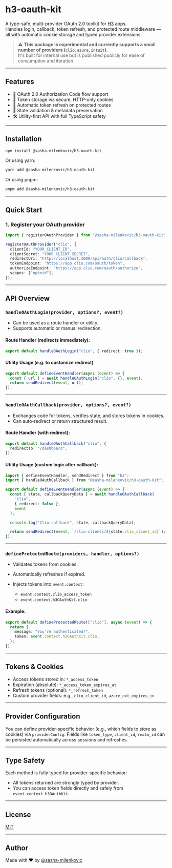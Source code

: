 # h3-oauth-kit

A type-safe, multi-provider OAuth 2.0 toolkit for [H3](https://github.com/unjs/h3) apps.  
Handles login, callback, token refresh, and protected route middleware — all with automatic cookie storage and typed provider extensions.

> ⚠️ **This package is experimental and currently supports a small number of providers (`clio`, `azure`, `intuit`).**  
> It's built for internal use but is published publicly for ease of consumption and iteration.

---

## Features

- 🔐 OAuth 2.0 Authorization Code flow support
- 🍞 Token storage via secure, HTTP-only cookies
- 🔁 Automatic token refresh on protected routes
- 🧠 State validation & metadata preservation
- 🛠️ Utility-first API with full TypeScript safety

---

## Installation

```bash
npm install @sasha-milenkovic/h3-oauth-kit
```

Or using yarn:

```bash
yarn add @sasha-milenkovic/h3-oauth-kit
```

Or using pnpm:

```bash
pnpm add @sasha-milenkovic/h3-oauth-kit
```

---

## Quick Start

### 1. Register your OAuth provider

```ts
import { registerOAuthProvider } from "@sasha-milenkovic/h3-oauth-kit";

registerOAuthProvider("clio", {
  clientId: "YOUR_CLIENT_ID",
  clientSecret: "YOUR_CLIENT_SECRET",
  redirectUri: "http://localhost:3000/api/auth/clio/callback",
  tokenEndpoint: "https://app.clio.com/oauth/token",
  authorizeEndpoint: "https://app.clio.com/oauth/authorize",
  scopes: ["openid"],
});
```

---

## API Overview

### `handleOAuthLogin(provider, options?, event?)`

- Can be used as a route handler or utility.
- Supports automatic or manual redirection.

#### Route Handler (redirects immediately):

```ts
export default handleOAuthLogin("clio", { redirect: true });
```

#### Utility Usage (e.g. to customize redirect)

```ts
export default defineEventHandler(async (event) => {
  const { url } = await handleOAuthLogin("clio", {}, event);
  return sendRedirect(event, url);
});
```

---

### `handleOAuthCallback(provider, options?, event?)`

- Exchanges code for tokens, verifies state, and stores tokens in cookies.
- Can auto-redirect or return structured result.

#### Route Handler (with redirect):

```ts
export default handleOAuthCallback("clio", {
  redirectTo: "/dashboard",
});
```

#### Utility Usage (custom logic after callback):

```ts
import { defineEventHandler, sendRedirect } from "h3";
import { handleOAuthCallback } from "@sasha-milenkovic/h3-oauth-kit";

export default defineEventHandler(async (event) => {
  const { state, callbackQueryData } = await handleOAuthCallback(
    "clio",
    { redirect: false },
    event
  );

  console.log("Clio callback", state, callbackQueryData);

  return sendRedirect(event, `/clio-clients/${state.clio_client_id}`);
});
```

---

### `defineProtectedRoute(providers, handler, options?)`

- Validates tokens from cookies.
- Automatically refreshes if expired.
- Injects tokens into `event.context`:

  - `event.context.clio_access_token`
  - `event.context.h3OAuthKit.clio`

#### Example:

```ts
export default defineProtectedRoute(["clio"], async (event) => {
  return {
    message: "You're authenticated!",
    token: event.context.h3OAuthKit.clio,
  };
});
```

---

## Tokens & Cookies

- Access tokens stored in: `*_access_token`
- Expiration (absolute): `*_access_token_expires_at`
- Refresh tokens (optional): `*_refresh_token`
- Custom provider fields: e.g., `clio_client_id`, `azure_ext_expires_in`

---

## Provider Configuration

You can define provider-specific behavior (e.g., which fields to store as cookies) via `providerConfig`. Fields like `token_type`, `client_id`, `realm_id` can be persisted automatically across sessions and refreshes.

---

## Type Safety

Each method is fully typed for provider-specific behavior:

- All tokens returned are strongly typed by provider.
- You can access token fields directly and safely from `event.context.h3OAuthKit`.

---

## License

[MIT](./LICENSE)

---

## Author

Made with ❤️ by [@sasha-milenkovic](https://github.com/sasha-milenkovic)
